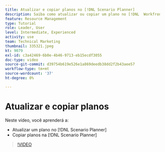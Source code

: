 ```yaml
---
title: Atualizar e copiar planos no [!DNL Scenario Planner]
description: Saiba como atualizar ou copiar um plano no [!DNL  Workfront] [!DNL Scenario Planner].
feature: Resource Management
type: Tutorial
role: Leader, User
level: Intermediate, Experienced
activity: use
team: Technical Marketing
thumbnail: 335321.jpeg
kt: 9079
exl-id: c3a42469-6b0e-4b46-9713-eb15ecdf3055
doc-type: video
source-git-commit: d39754b619e526e1a869deedb38dd2f2b43aee57
workflow-type: tm+mt
source-wordcount: '37'
ht-degree: 0%

---
```


# Atualizar e copiar planos

Neste vídeo, você aprenderá a:

* Atualizar um plano no [!DNL Scenario Planner]
* Copiar planos na [!DNL Scenario Planner]

>[!VIDEO](https://video.tv.adobe.com/v/335321/?quality=12)
